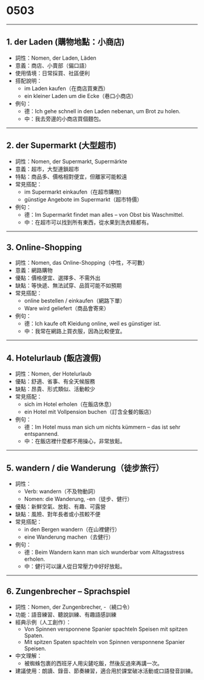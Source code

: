 

# 0503

---

## 1. der Laden (購物地點：小商店)

- 詞性：Nomen, der Laden, Läden  
- 意義：商店、小賣部（偏口語）  
- 使用情境：日常採買、社區便利
- 搭配說明：
  - im Laden kaufen（在商店買東西）
  - ein kleiner Laden um die Ecke（巷口小商店）
- 例句：
  - 德：Ich gehe schnell in den Laden nebenan, um Brot zu holen.  
  - 中：我去旁邊的小商店買個麵包。

---

## 2. der Supermarkt (大型超市)

- 詞性：Nomen, der Supermarkt, Supermärkte  
- 意義：超市，大型連鎖超市  
- 特點：商品多、價格相對便宜，但離家可能較遠
- 常見搭配：
  - im Supermarkt einkaufen（在超市購物）
  - günstige Angebote im Supermarkt（超市特價）
- 例句：
  - 德：Im Supermarkt findet man alles – von Obst bis Waschmittel.  
  - 中：在超市可以找到所有東西，從水果到洗衣精都有。

---

## 3. Online-Shopping

- 詞性：Nomen, das Online-Shopping（中性，不可數）  
- 意義：網路購物
- 優點：價格便宜、選擇多、不需外出  
- 缺點：等快遞、無法試穿、品質可能不如預期
- 常見搭配：
  - online bestellen / einkaufen（網路下單）
  - Ware wird geliefert（商品會寄來）
- 例句：
  - 德：Ich kaufe oft Kleidung online, weil es günstiger ist.  
  - 中：我常在網路上買衣服，因為比較便宜。

---

## 4. Hotelurlaub (飯店渡假)

- 詞性：Nomen, der Hotelurlaub  
- 優點：舒適、省事、有全天候服務  
- 缺點：昂貴、形式類似、活動較少
- 常見搭配：
  - sich im Hotel erholen（在飯店休息）
  - ein Hotel mit Vollpension buchen（訂含全餐的飯店）
- 例句：
  - 德：Im Hotel muss man sich um nichts kümmern – das ist sehr entspannend.  
  - 中：在飯店裡什麼都不用操心，非常放鬆。

---

## 5. wandern / die Wanderung（徒步旅行）

- 詞性：
  - Verb: wandern（不及物動詞）
  - Nomen: die Wanderung, -en（徒步、健行）
- 優點：新鮮空氣、放鬆、有趣、可露營  
- 缺點：風險、對年長者或小孩較不便
- 常見搭配：
  - in den Bergen wandern（在山裡健行）
  - eine Wanderung machen（去健行）
- 例句：
  - 德：Beim Wandern kann man sich wunderbar vom Alltagsstress erholen.  
  - 中：健行可以讓人從日常壓力中好好放鬆。

---

## 6. Zungenbrecher – Sprachspiel

- 詞性：Nomen, der Zungenbrecher, -（繞口令）  
- 功能：語音練習、聽說訓練、有趣語感訓練
- 經典示例（人工創作）：
  - Von Spinnen versponnene Spanier spachteln Speisen mit spitzen Spaten.  
  - Mit spitzen Spaten spachteln von Spinnen versponnene Spanier Speisen.  
- 中文理解：
  - 被蜘蛛包裹的西班牙人用尖鏟吃飯，然後反過來再講一次。
- 建議使用：朗讀、錄音、節奏練習，適合用於課堂破冰活動或口語發音訓練。



